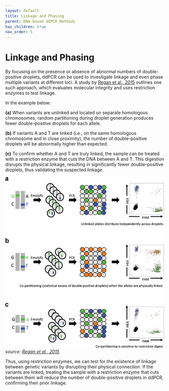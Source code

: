 ```yaml
---
layout: default
title: Linkage and Phasing
parent: DNA-based ddPCR Methods
has_children: true
nav_order: 5
---
```


# Linkage and Phasing


By focusing on the presence or absence of abnormal numbers of double-positive droplets, ddPCR can be used to investigate linkage and even phase multiple variants at different loci. A study by [Regan et al., 2015](<https://journals.plos.org/plosone/article?id=10.1371/journal.pone.0118270>) outlines one such approach, which evaluates molecular integrity and uses restriction enzymes to test linkage.

In the example below:

**(a)** When variants are unlinked and located on separate homologous chromosomes, random partitioning during droplet generation produces fewer double-positive droplets for each allele.

**(b)** If variants A and T are linked (i.e., on the same homologous chromosome and in close proximity), the number of double-positive droplets will be abnormally higher than expected.

**(c)** To confirm whether A and T are truly linked, the sample can be treated with a restriction enzyme that cuts the DNA between A and T. This digestion disrupts the physical linkage, resulting in significantly fewer double-positive droplets, thus validating the suspected linkage.

![image.png](Linkage%20and%20phasing/image.png)
    *source: [Regan et al., 2015](<https://journals.plos.org/plosone/article?id=10.1371/journal.pone.0118270>)*

Thus, using restriction enzymes, we can test for the existence of linkage between genetic variants by disrupting their physical connection. If the variants are linked, treating the sample with a restriction enzyme that cuts between them will reduce the number of double-positive droplets in ddPCR, confirming their prior linkage.
